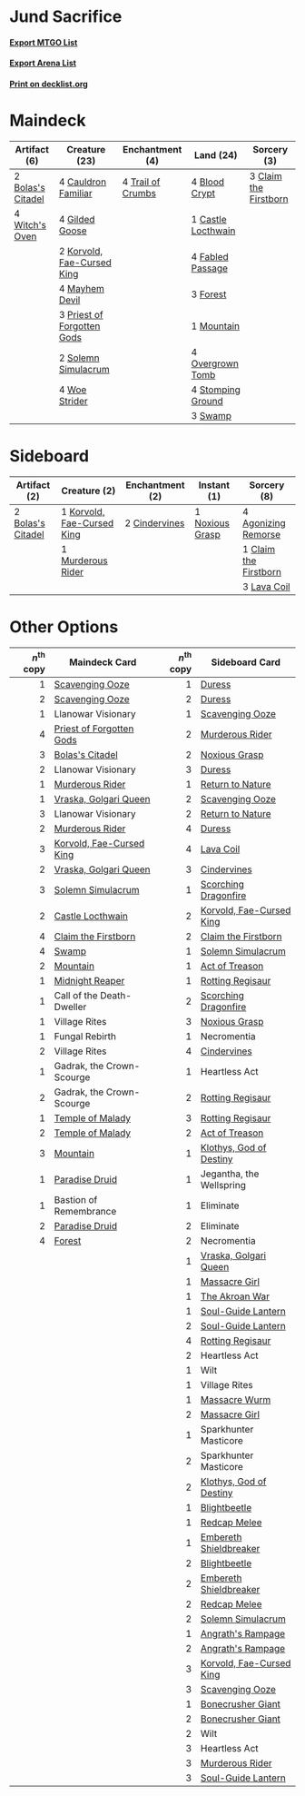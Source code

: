 # Jund Sacrifice

#### [Export MTGO List](../collection/Jund%20Sacrifice/Jund%20Sacrifice.txt)
#### [Export Arena List](../collection/Jund%20Sacrifice/Jund%20Sacrifice_arena.txt)
#### [Print on decklist.org](http://decklist.org/?deckmain=4%09Blood%20Crypt%0A2%09Bolas's%20Citadel%0A1%09Castle%20Locthwain%0A4%09Cauldron%20Familiar%0A3%09Claim%20the%20Firstborn%0A4%09Fabled%20Passage%0A3%09Forest%0A4%09Gilded%20Goose%0A2%09Korvold,%20Fae-Cursed%20King%0A4%09Mayhem%20Devil%0A1%09Mountain%0A4%09Overgrown%20Tomb%0A3%09Priest%20of%20Forgotten%20Gods%0A2%09Solemn%20Simulacrum%0A4%09Stomping%20Ground%0A3%09Swamp%0A4%09Trail%20of%20Crumbs%0A4%09Witch's%20Oven%0A4%09Woe%20Strider&deckside=4%09Agonizing%20Remorse%0A2%09Bolas's%20Citadel%0A2%09Cindervines%0A1%09Claim%20the%20Firstborn%0A1%09Korvold,%20Fae-Cursed%20King%0A3%09Lava%20Coil%0A1%09Murderous%20Rider%0A1%09Noxious%20Grasp)
# Maindeck

|                                        Artifact (6)                                        |                                            Creature (23)                                            |                                      Enchantment (4)                                       |                                          Land (24)                                          |                                          Sorcery (3)                                           |
|--------------------------------------------------------------------------------------------|-----------------------------------------------------------------------------------------------------|--------------------------------------------------------------------------------------------|---------------------------------------------------------------------------------------------|------------------------------------------------------------------------------------------------|
|2 [Bolas's Citadel](http://gatherer.wizards.com/Pages/Card/Details.aspx?multiverseid=461006)|4 [Cauldron Familiar](http://gatherer.wizards.com/Pages/Card/Details.aspx?multiverseid=473043)       |4 [Trail of Crumbs](http://gatherer.wizards.com/Pages/Card/Details.aspx?multiverseid=473141)|4 [Blood Crypt](http://gatherer.wizards.com/Pages/Card/Details.aspx?multiverseid=97102)      |3 [Claim the Firstborn](http://gatherer.wizards.com/Pages/Card/Details.aspx?multiverseid=473080)|
|4 [Witch's Oven](http://gatherer.wizards.com/Pages/Card/Details.aspx?multiverseid=473199)   |4 [Gilded Goose](http://gatherer.wizards.com/Pages/Card/Details.aspx?multiverseid=473122)            |                                                                                            |1 [Castle Locthwain](http://gatherer.wizards.com/Pages/Card/Details.aspx?multiverseid=473203)|                                                                                                |
|                                                                                            |2 [Korvold, Fae-Cursed King](http://gatherer.wizards.com/Pages/Card/Details.aspx?multiverseid=476047)|                                                                                            |4 [Fabled Passage](http://gatherer.wizards.com/Pages/Card/Details.aspx?multiverseid=473206)  |                                                                                                |
|                                                                                            |4 [Mayhem Devil](http://gatherer.wizards.com/Pages/Card/Details.aspx?multiverseid=461131)            |                                                                                            |3 [Forest](http://gatherer.wizards.com/Pages/Card/Details.aspx?multiverseid=439860)          |                                                                                                |
|                                                                                            |3 [Priest of Forgotten Gods](http://gatherer.wizards.com/Pages/Card/Details.aspx?multiverseid=457227)|                                                                                            |1 [Mountain](http://gatherer.wizards.com/Pages/Card/Details.aspx?multiverseid=439859)        |                                                                                                |
|                                                                                            |2 [Solemn Simulacrum](http://gatherer.wizards.com/Pages/Card/Details.aspx?multiverseid=389682)       |                                                                                            |4 [Overgrown Tomb](http://gatherer.wizards.com/Pages/Card/Details.aspx?multiverseid=405103)  |                                                                                                |
|                                                                                            |4 [Woe Strider](http://gatherer.wizards.com/Pages/Card/Details.aspx?multiverseid=476374)             |                                                                                            |4 [Stomping Ground](http://gatherer.wizards.com/Pages/Card/Details.aspx?multiverseid=405110) |                                                                                                |
|                                                                                            |                                                                                                     |                                                                                            |3 [Swamp](http://gatherer.wizards.com/Pages/Card/Details.aspx?multiverseid=439858)           |                                                                                                |


# Sideboard

|                                        Artifact (2)                                        |                                            Creature (2)                                             |                                    Enchantment (2)                                     |                                       Instant (1)                                        |                                          Sorcery (8)                                           |
|--------------------------------------------------------------------------------------------|-----------------------------------------------------------------------------------------------------|----------------------------------------------------------------------------------------|------------------------------------------------------------------------------------------|------------------------------------------------------------------------------------------------|
|2 [Bolas's Citadel](http://gatherer.wizards.com/Pages/Card/Details.aspx?multiverseid=461006)|1 [Korvold, Fae-Cursed King](http://gatherer.wizards.com/Pages/Card/Details.aspx?multiverseid=476047)|2 [Cindervines](http://gatherer.wizards.com/Pages/Card/Details.aspx?multiverseid=457305)|1 [Noxious Grasp](http://gatherer.wizards.com/Pages/Card/Details.aspx?multiverseid=466864)|4 [Agonizing Remorse](http://gatherer.wizards.com/Pages/Card/Details.aspx?multiverseid=476334)  |
|                                                                                            |1 [Murderous Rider](http://gatherer.wizards.com/Pages/Card/Details.aspx?multiverseid=473059)         |                                                                                        |                                                                                          |1 [Claim the Firstborn](http://gatherer.wizards.com/Pages/Card/Details.aspx?multiverseid=473080)|
|                                                                                            |                                                                                                     |                                                                                        |                                                                                          |3 [Lava Coil](http://gatherer.wizards.com/Pages/Card/Details.aspx?multiverseid=452858)          |


# Other Options

|*n*<sup>th</sup> copy|                                           Maindeck Card                                           |*n*<sup>th</sup> copy|                                          Sideboard Card                                           |
|--------------------:|---------------------------------------------------------------------------------------------------|--------------------:|---------------------------------------------------------------------------------------------------|
|                    1|[Scavenging Ooze](http://gatherer.wizards.com/Pages/Card/Details.aspx?multiverseid=420783)         |                    1|[Duress](http://gatherer.wizards.com/Pages/Card/Details.aspx?multiverseid=14557)                   |
|                    2|[Scavenging Ooze](http://gatherer.wizards.com/Pages/Card/Details.aspx?multiverseid=420783)         |                    2|[Duress](http://gatherer.wizards.com/Pages/Card/Details.aspx?multiverseid=14557)                   |
|                    1|Llanowar Visionary                                                                                 |                    1|[Scavenging Ooze](http://gatherer.wizards.com/Pages/Card/Details.aspx?multiverseid=420783)         |
|                    4|[Priest of Forgotten Gods](http://gatherer.wizards.com/Pages/Card/Details.aspx?multiverseid=457227)|                    2|[Murderous Rider](http://gatherer.wizards.com/Pages/Card/Details.aspx?multiverseid=473059)         |
|                    3|[Bolas's Citadel](http://gatherer.wizards.com/Pages/Card/Details.aspx?multiverseid=461006)         |                    2|[Noxious Grasp](http://gatherer.wizards.com/Pages/Card/Details.aspx?multiverseid=466864)           |
|                    2|Llanowar Visionary                                                                                 |                    3|[Duress](http://gatherer.wizards.com/Pages/Card/Details.aspx?multiverseid=14557)                   |
|                    1|[Murderous Rider](http://gatherer.wizards.com/Pages/Card/Details.aspx?multiverseid=473059)         |                    1|[Return to Nature](http://gatherer.wizards.com/Pages/Card/Details.aspx?multiverseid=461102)        |
|                    1|[Vraska, Golgari Queen](http://gatherer.wizards.com/Pages/Card/Details.aspx?multiverseid=452963)   |                    2|[Scavenging Ooze](http://gatherer.wizards.com/Pages/Card/Details.aspx?multiverseid=420783)         |
|                    3|Llanowar Visionary                                                                                 |                    2|[Return to Nature](http://gatherer.wizards.com/Pages/Card/Details.aspx?multiverseid=461102)        |
|                    2|[Murderous Rider](http://gatherer.wizards.com/Pages/Card/Details.aspx?multiverseid=473059)         |                    4|[Duress](http://gatherer.wizards.com/Pages/Card/Details.aspx?multiverseid=14557)                   |
|                    3|[Korvold, Fae-Cursed King](http://gatherer.wizards.com/Pages/Card/Details.aspx?multiverseid=476047)|                    4|[Lava Coil](http://gatherer.wizards.com/Pages/Card/Details.aspx?multiverseid=452858)               |
|                    2|[Vraska, Golgari Queen](http://gatherer.wizards.com/Pages/Card/Details.aspx?multiverseid=452963)   |                    3|[Cindervines](http://gatherer.wizards.com/Pages/Card/Details.aspx?multiverseid=457305)             |
|                    3|[Solemn Simulacrum](http://gatherer.wizards.com/Pages/Card/Details.aspx?multiverseid=389682)       |                    1|[Scorching Dragonfire](http://gatherer.wizards.com/Pages/Card/Details.aspx?multiverseid=473101)    |
|                    2|[Castle Locthwain](http://gatherer.wizards.com/Pages/Card/Details.aspx?multiverseid=473203)        |                    2|[Korvold, Fae-Cursed King](http://gatherer.wizards.com/Pages/Card/Details.aspx?multiverseid=476047)|
|                    4|[Claim the Firstborn](http://gatherer.wizards.com/Pages/Card/Details.aspx?multiverseid=473080)     |                    2|[Claim the Firstborn](http://gatherer.wizards.com/Pages/Card/Details.aspx?multiverseid=473080)     |
|                    4|[Swamp](http://gatherer.wizards.com/Pages/Card/Details.aspx?multiverseid=439858)                   |                    1|[Solemn Simulacrum](http://gatherer.wizards.com/Pages/Card/Details.aspx?multiverseid=389682)       |
|                    2|[Mountain](http://gatherer.wizards.com/Pages/Card/Details.aspx?multiverseid=439859)                |                    1|[Act of Treason](http://gatherer.wizards.com/Pages/Card/Details.aspx?multiverseid=442107)          |
|                    1|[Midnight Reaper](http://gatherer.wizards.com/Pages/Card/Details.aspx?multiverseid=452827)         |                    1|[Rotting Regisaur](http://gatherer.wizards.com/Pages/Card/Details.aspx?multiverseid=466865)        |
|                    1|Call of the Death-Dweller                                                                          |                    2|[Scorching Dragonfire](http://gatherer.wizards.com/Pages/Card/Details.aspx?multiverseid=473101)    |
|                    1|Village Rites                                                                                      |                    3|[Noxious Grasp](http://gatherer.wizards.com/Pages/Card/Details.aspx?multiverseid=466864)           |
|                    1|Fungal Rebirth                                                                                     |                    1|Necromentia                                                                                        |
|                    2|Village Rites                                                                                      |                    4|[Cindervines](http://gatherer.wizards.com/Pages/Card/Details.aspx?multiverseid=457305)             |
|                    1|Gadrak, the Crown-Scourge                                                                          |                    1|Heartless Act                                                                                      |
|                    2|Gadrak, the Crown-Scourge                                                                          |                    2|[Rotting Regisaur](http://gatherer.wizards.com/Pages/Card/Details.aspx?multiverseid=466865)        |
|                    1|[Temple of Malady](http://gatherer.wizards.com/Pages/Card/Details.aspx?multiverseid=380515)        |                    3|[Rotting Regisaur](http://gatherer.wizards.com/Pages/Card/Details.aspx?multiverseid=466865)        |
|                    2|[Temple of Malady](http://gatherer.wizards.com/Pages/Card/Details.aspx?multiverseid=380515)        |                    2|[Act of Treason](http://gatherer.wizards.com/Pages/Card/Details.aspx?multiverseid=442107)          |
|                    3|[Mountain](http://gatherer.wizards.com/Pages/Card/Details.aspx?multiverseid=439859)                |                    1|[Klothys, God of Destiny](http://gatherer.wizards.com/Pages/Card/Details.aspx?multiverseid=476471) |
|                    1|[Paradise Druid](http://gatherer.wizards.com/Pages/Card/Details.aspx?multiverseid=461098)          |                    1|Jegantha, the Wellspring                                                                           |
|                    1|Bastion of Remembrance                                                                             |                    1|Eliminate                                                                                          |
|                    2|[Paradise Druid](http://gatherer.wizards.com/Pages/Card/Details.aspx?multiverseid=461098)          |                    2|Eliminate                                                                                          |
|                    4|[Forest](http://gatherer.wizards.com/Pages/Card/Details.aspx?multiverseid=439860)                  |                    2|Necromentia                                                                                        |
|                     |                                                                                                   |                    1|[Vraska, Golgari Queen](http://gatherer.wizards.com/Pages/Card/Details.aspx?multiverseid=452963)   |
|                     |                                                                                                   |                    1|[Massacre Girl](http://gatherer.wizards.com/Pages/Card/Details.aspx?multiverseid=461026)           |
|                     |                                                                                                   |                    1|[The Akroan War](http://gatherer.wizards.com/Pages/Card/Details.aspx?multiverseid=476375)          |
|                     |                                                                                                   |                    1|[Soul-Guide Lantern](http://gatherer.wizards.com/Pages/Card/Details.aspx?multiverseid=476488)      |
|                     |                                                                                                   |                    2|[Soul-Guide Lantern](http://gatherer.wizards.com/Pages/Card/Details.aspx?multiverseid=476488)      |
|                     |                                                                                                   |                    4|[Rotting Regisaur](http://gatherer.wizards.com/Pages/Card/Details.aspx?multiverseid=466865)        |
|                     |                                                                                                   |                    2|Heartless Act                                                                                      |
|                     |                                                                                                   |                    1|Wilt                                                                                               |
|                     |                                                                                                   |                    1|Village Rites                                                                                      |
|                     |                                                                                                   |                    1|[Massacre Wurm](http://gatherer.wizards.com/Pages/Card/Details.aspx?multiverseid=214044)           |
|                     |                                                                                                   |                    2|[Massacre Girl](http://gatherer.wizards.com/Pages/Card/Details.aspx?multiverseid=461026)           |
|                     |                                                                                                   |                    1|Sparkhunter Masticore                                                                              |
|                     |                                                                                                   |                    2|Sparkhunter Masticore                                                                              |
|                     |                                                                                                   |                    2|[Klothys, God of Destiny](http://gatherer.wizards.com/Pages/Card/Details.aspx?multiverseid=476471) |
|                     |                                                                                                   |                    1|[Blightbeetle](http://gatherer.wizards.com/Pages/Card/Details.aspx?multiverseid=466841)            |
|                     |                                                                                                   |                    1|[Redcap Melee](http://gatherer.wizards.com/Pages/Card/Details.aspx?multiverseid=473097)            |
|                     |                                                                                                   |                    1|[Embereth Shieldbreaker](http://gatherer.wizards.com/Pages/Card/Details.aspx?multiverseid=473084)  |
|                     |                                                                                                   |                    2|[Blightbeetle](http://gatherer.wizards.com/Pages/Card/Details.aspx?multiverseid=466841)            |
|                     |                                                                                                   |                    2|[Embereth Shieldbreaker](http://gatherer.wizards.com/Pages/Card/Details.aspx?multiverseid=473084)  |
|                     |                                                                                                   |                    2|[Redcap Melee](http://gatherer.wizards.com/Pages/Card/Details.aspx?multiverseid=473097)            |
|                     |                                                                                                   |                    2|[Solemn Simulacrum](http://gatherer.wizards.com/Pages/Card/Details.aspx?multiverseid=389682)       |
|                     |                                                                                                   |                    1|[Angrath's Rampage](http://gatherer.wizards.com/Pages/Card/Details.aspx?multiverseid=461112)       |
|                     |                                                                                                   |                    2|[Angrath's Rampage](http://gatherer.wizards.com/Pages/Card/Details.aspx?multiverseid=461112)       |
|                     |                                                                                                   |                    3|[Korvold, Fae-Cursed King](http://gatherer.wizards.com/Pages/Card/Details.aspx?multiverseid=476047)|
|                     |                                                                                                   |                    3|[Scavenging Ooze](http://gatherer.wizards.com/Pages/Card/Details.aspx?multiverseid=420783)         |
|                     |                                                                                                   |                    1|[Bonecrusher Giant](http://gatherer.wizards.com/Pages/Card/Details.aspx?multiverseid=473077)       |
|                     |                                                                                                   |                    2|[Bonecrusher Giant](http://gatherer.wizards.com/Pages/Card/Details.aspx?multiverseid=473077)       |
|                     |                                                                                                   |                    2|Wilt                                                                                               |
|                     |                                                                                                   |                    3|Heartless Act                                                                                      |
|                     |                                                                                                   |                    3|[Murderous Rider](http://gatherer.wizards.com/Pages/Card/Details.aspx?multiverseid=473059)         |
|                     |                                                                                                   |                    3|[Soul-Guide Lantern](http://gatherer.wizards.com/Pages/Card/Details.aspx?multiverseid=476488)      |

